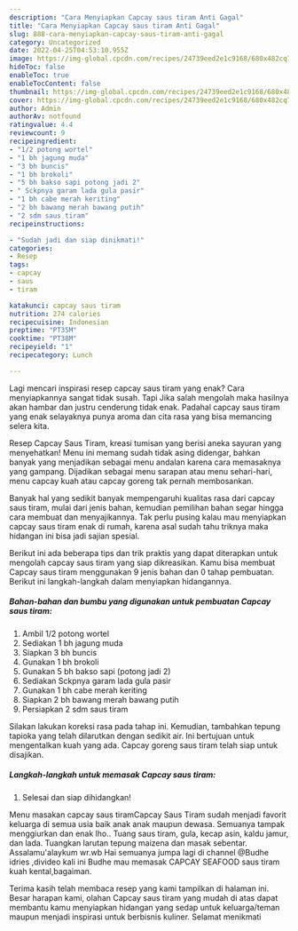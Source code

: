 ```yaml
---
description: "Cara Menyiapkan Capcay saus tiram Anti Gagal"
title: "Cara Menyiapkan Capcay saus tiram Anti Gagal"
slug: 888-cara-menyiapkan-capcay-saus-tiram-anti-gagal
category: Uncategorized
date: 2022-04-25T04:53:10.955Z
image: https://img-global.cpcdn.com/recipes/24739eed2e1c9168/680x482cq70/capcay-saus-tiram-foto-resep-utama.jpg
hideToc: false
enableToc: true
enableTocContent: false
thumbnail: https://img-global.cpcdn.com/recipes/24739eed2e1c9168/680x482cq70/capcay-saus-tiram-foto-resep-utama.jpg
cover: https://img-global.cpcdn.com/recipes/24739eed2e1c9168/680x482cq70/capcay-saus-tiram-foto-resep-utama.jpg
author: Admin
authorAv: notfound
ratingvalue: 4.4
reviewcount: 9
recipeingredient:
- "1/2 potong wortel"
- "1 bh jagung muda"
- "3 bh buncis"
- "1 bh brokoli"
- "5 bh bakso sapi potong jadi 2"
- " Sckpnya garam lada gula pasir"
- "1 bh cabe merah keriting"
- "2 bh bawang merah bawang putih"
- "2 sdm saus tiram"
recipeinstructions:

- "Sudah jadi dan siap dinikmati!"
categories:
- Resep
tags:
- capcay
- saus
- tiram

katakunci: capcay saus tiram 
nutrition: 274 calories
recipecuisine: Indonesian
preptime: "PT35M"
cooktime: "PT38M"
recipeyield: "1"
recipecategory: Lunch

---
```



Lagi mencari inspirasi resep capcay saus tiram yang enak? Cara menyiapkannya sangat tidak susah. Tapi Jika salah mengolah maka hasilnya akan hambar dan justru cenderung tidak enak. Padahal capcay saus tiram yang enak selayaknya punya aroma dan cita rasa yang bisa memancing selera kita.


Resep Capcay Saus Tiram, kreasi tumisan yang berisi aneka sayuran yang menyehatkan! Menu ini memang sudah tidak asing didengar, bahkan banyak yang menjadikan sebagai menu andalan karena cara memasaknya yang gampang. Dijadikan sebagai menu sarapan atau menu sehari-hari, menu capcay kuah atau capcay goreng tak pernah membosankan.

Banyak hal yang sedikit banyak mempengaruhi kualitas rasa dari capcay saus tiram, mulai dari jenis bahan, kemudian pemilihan bahan segar hingga cara membuat dan menyajikannya. Tak perlu pusing kalau mau menyiapkan capcay saus tiram enak di rumah, karena asal sudah tahu triknya maka hidangan ini bisa jadi sajian spesial.


Berikut ini ada beberapa tips dan trik praktis yang dapat diterapkan untuk mengolah capcay saus tiram yang siap dikreasikan. Kamu bisa membuat Capcay saus tiram menggunakan 9 jenis bahan dan 0 tahap pembuatan. Berikut ini langkah-langkah dalam menyiapkan hidangannya.

<!--inarticleads1-->

##### Bahan-bahan dan bumbu yang digunakan untuk pembuatan Capcay saus tiram:

1. Ambil 1/2 potong wortel
1. Sediakan 1 bh jagung muda
1. Siapkan 3 bh buncis
1. Gunakan 1 bh brokoli
1. Gunakan 5 bh bakso sapi (potong jadi 2)
1. Sediakan  Sckpnya garam lada gula pasir
1. Gunakan 1 bh cabe merah keriting
1. Siapkan 2 bh bawang merah bawang putih
1. Persiapkan 2 sdm saus tiram


Silakan lakukan koreksi rasa pada tahap ini. Kemudian, tambahkan tepung tapioka yang telah dilarutkan dengan sedikit air. Ini bertujuan untuk mengentalkan kuah yang ada. Capcay goreng saus tiram telah siap untuk disajikan. 

<!--inarticleads2-->

##### Langkah-langkah untuk memasak Capcay saus tiram:


1. Selesai dan siap dihidangkan!

Menu masakan capcay saus tiramCapcay Saus Tiram sudah menjadi favorit keluarga di semua usia baik anak anak maupun dewasa. Semuanya tampak menggiurkan dan enak lho.. Tuang saus tiram, gula, kecap asin, kaldu jamur, dan lada. Tuangkan larutan tepung maizena dan masak sebentar. Assalamu&#39;alaykum wr.wb Hai semuanya jumpa lagi di channel @Budhe idries ,divideo kali ini Budhe mau memasak CAPCAY SEAFOOD saus tiram kuah kental,bagaiman. 

Terima kasih telah membaca resep yang kami tampilkan di halaman ini. Besar harapan kami, olahan Capcay saus tiram yang mudah di atas dapat membantu kamu menyiapkan hidangan yang sedap untuk keluarga/teman maupun menjadi inspirasi untuk berbisnis kuliner. Selamat menikmati
